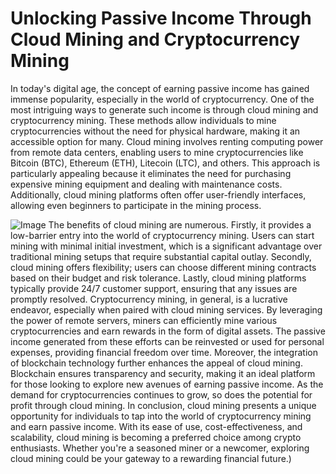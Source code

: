 # Unlocking Passive Income Through Cloud Mining and Cryptocurrency Mining
In today's digital age, the concept of earning passive income has gained immense popularity, especially in the world of cryptocurrency. One of the most intriguing ways to generate such income is through cloud mining and cryptocurrency mining. These methods allow individuals to mine cryptocurrencies without the need for physical hardware, making it an accessible option for many.
Cloud mining involves renting computing power from remote data centers, enabling users to mine cryptocurrencies like Bitcoin (BTC), Ethereum (ETH), Litecoin (LTC), and others. This approach is particularly appealing because it eliminates the need for purchasing expensive mining equipment and dealing with maintenance costs. Additionally, cloud mining platforms often offer user-friendly interfaces, allowing even beginners to participate in the mining process.

![Image](https://github.com/user-attachments/assets/4a25d116-2220-4385-b08e-f287af8fcbc4)
The benefits of cloud mining are numerous. Firstly, it provides a low-barrier entry into the world of cryptocurrency mining. Users can start mining with minimal initial investment, which is a significant advantage over traditional mining setups that require substantial capital outlay. Secondly, cloud mining offers flexibility; users can choose different mining contracts based on their budget and risk tolerance. Lastly, cloud mining platforms typically provide 24/7 customer support, ensuring that any issues are promptly resolved.
Cryptocurrency mining, in general, is a lucrative endeavor, especially when paired with cloud mining services. By leveraging the power of remote servers, miners can efficiently mine various cryptocurrencies and earn rewards in the form of digital assets. The passive income generated from these efforts can be reinvested or used for personal expenses, providing financial freedom over time.
Moreover, the integration of blockchain technology further enhances the appeal of cloud mining. Blockchain ensures transparency and security, making it an ideal platform for those looking to explore new avenues of earning passive income. As the demand for cryptocurrencies continues to grow, so does the potential for profit through cloud mining.
In conclusion, cloud mining presents a unique opportunity for individuals to tap into the world of cryptocurrency mining and earn passive income. With its ease of use, cost-effectiveness, and scalability, cloud mining is becoming a preferred choice among crypto enthusiasts. Whether you're a seasoned miner or a newcomer, exploring cloud mining could be your gateway to a rewarding financial future.)
